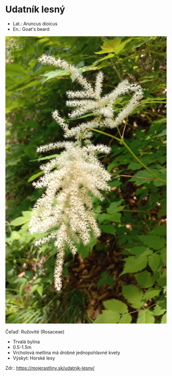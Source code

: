 # Udatník lesný
- Lat.: Aruncus dioicus
- En.: Goat's beard

![Udatník lesný](./goats_beard.jpg "Udatník lesný")

Čeľaď: Ružovité (Rosaceae)

- Trvalá bylina
- 0.5-1.5m
- Vrcholová metlina má drobné jednopohlavné kvety
- Výskyt: Horské lesy

Zdr.: https://mojerastliny.sk/udatnik-lesny/